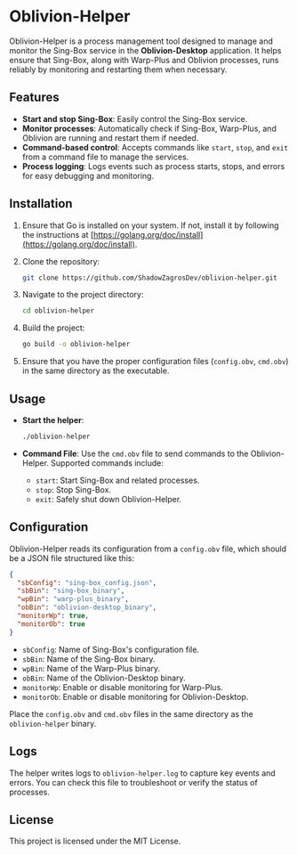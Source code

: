 # Oblivion-Helper

Oblivion-Helper is a process management tool designed to manage and monitor the Sing-Box service in the **Oblivion-Desktop** application. It helps ensure that Sing-Box, along with Warp-Plus and Oblivion processes, runs reliably by monitoring and restarting them when necessary.

## Features

- **Start and stop Sing-Box**: Easily control the Sing-Box service.
- **Monitor processes**: Automatically check if Sing-Box, Warp-Plus, and Oblivion are running and restart them if needed.
- **Command-based control**: Accepts commands like `start`, `stop`, and `exit` from a command file to manage the services.
- **Process logging**: Logs events such as process starts, stops, and errors for easy debugging and monitoring.
  
## Installation

1. Ensure that Go is installed on your system. If not, install it by following the instructions at [https://golang.org/doc/install](https://golang.org/doc/install).

2. Clone the repository:
   ```bash
   git clone https://github.com/ShadowZagrosDev/oblivion-helper.git
   ```
   
3. Navigate to the project directory:
   ```bash
   cd oblivion-helper
   ```

4. Build the project:
   ```bash
   go build -o oblivion-helper
   ```

5. Ensure that you have the proper configuration files (`config.obv`, `cmd.obv`) in the same directory as the executable.

## Usage

- **Start the helper**:
  ```bash
  ./oblivion-helper
  ```

- **Command File**: Use the `cmd.obv` file to send commands to the Oblivion-Helper. Supported commands include:
  - `start`: Start Sing-Box and related processes.
  - `stop`: Stop Sing-Box.
  - `exit`: Safely shut down Oblivion-Helper.

## Configuration

Oblivion-Helper reads its configuration from a `config.obv` file, which should be a JSON file structured like this:

```json
{
  "sbConfig": "sing-box_config.json",
  "sbBin": "sing-box_binary",
  "wpBin": "warp-plus_binary",
  "obBin": "oblivion-desktop_binary",
  "monitorWp": true,
  "monitorOb": true
}
```

- `sbConfig`: Name of Sing-Box's configuration file.
- `sbBin`: Name of the Sing-Box binary.
- `wpBin`: Name of the Warp-Plus binary.
- `obBin`: Name of the Oblivion-Desktop binary.
- `monitorWp`: Enable or disable monitoring for Warp-Plus.
- `monitorOb`: Enable or disable monitoring for Oblivion-Desktop.

Place the `config.obv` and `cmd.obv` files in the same directory as the `oblivion-helper` binary.

## Logs

The helper writes logs to `oblivion-helper.log` to capture key events and errors. You can check this file to troubleshoot or verify the status of processes.

## License

This project is licensed under the MIT License.

